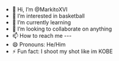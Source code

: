 - 👋 Hi, I’m @MarkitoXVI
- 👀 I’m interested in basketball
- 🌱 I’m currently learning
- 💞️ I’m looking to collaborate on anything
- 📫 How to reach me ---
- 😄 Pronouns: He/Him
- ⚡ Fun fact: I shoot my shot like im KOBE

<!---
MarkitoXVI/MarkitoXVI is a ✨ special ✨ repository because its `README.md` (this file) appears on your GitHub profile.
You can click the Preview link to take a look at your changes.
--->
